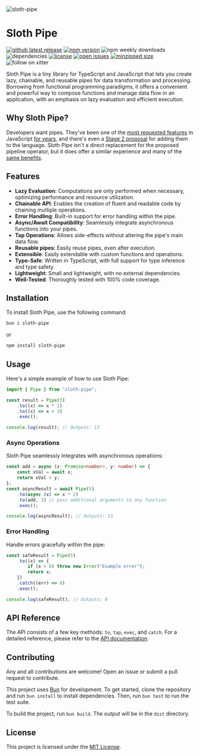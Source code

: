 ![sloth-pipe](/docs/src/assets/readme-banner.png)

# Sloth Pipe

<!-- start badges -->

[![github latest release](https://badgen.net/github/tag/trvswgnr/sloth-pipe?label=latest&cache=600)](https://github.com/trvswgnr/sloth-pipe/releases/latest)
[![npm version](https://badgen.net/npm/v/sloth-pipe?cache=600)](https://www.npmjs.com/package/sloth-pipe)
![npm weekly downloads](https://img.shields.io/npm/dw/sloth-pipe)
![dependencies](https://img.shields.io/badge/dependencies-0-orange)
[![license](https://img.shields.io/github/license/trvswgnr/sloth-pipe)](LICENSE)
[![open issues](https://badgen.net/github/open-issues/trvswgnr/sloth-pipe?label=issues)](https://github.com/trvswgnr/sloth-pipe/issues)
[![minzipped size](https://img.shields.io/bundlephobia/minzip/sloth-pipe)](https://bundlephobia.com/result?p=sloth-pipe)
![follow on xitter](https://img.shields.io/twitter/follow/techsavvytravvy?style=social)

<!-- end badges -->

Sloth Pipe is a tiny library for TypeScript and JavaScript that lets you create lazy, chainable, and
reusable pipes for data transformation and processing. Borrowing from functional programming
paradigms, it offers a convenient and powerful way to compose functions and manage data flow in an
application, with an emphasis on lazy evaluation and efficient execution.

## Why Sloth Pipe?

Developers want pipes. They've been one of the
[most requested features](https://2020.stateofjs.com/en-US/opinions/#missing_from_js) in JavaScript
[for years](https://2022.stateofjs.com/en-US/opinions/#top_currently_missing_from_js), and there's
even a [Stage 2 proposal](https://github.com/tc39/proposal-pipeline-operator) for adding them to the
language. Sloth Pipe isn't a direct replacement for the proposed pipeline operator, but it does
offer a similar experience and many of the
[same benefits](https://github.com/tc39/proposal-pipeline-operator#why-a-pipe-operator).

## Features

-   **Lazy Evaluation**: Computations are only performed when necessary, optimizing performance and
    resource utilization.
-   **Chainable API**: Enables the creation of fluent and readable code by chaining multiple
    operations.
-   **Error Handling**: Built-in support for error handling within the pipe.
-   **Async/Await Compatibility**: Seamlessly integrate asynchronous functions into your pipes.
-   **Tap Operations**: Allows side-effects without altering the pipe's main data flow.
-   **Reusable pipes**: Easily reuse pipes, even after execution.
-   **Extensible**: Easily extendable with custom functions and operations.
-   **Type-Safe**: Written in TypeScript, with full support for type inference and type safety.
-   **Lightweight**: Small and lightweight, with no external dependencies.
-   **Well-Tested**: Thoroughly tested with 100% code coverage.

## Installation

To install Sloth Pipe, use the following command:

```bash
bun i sloth-pipe
```

or

```bash
npm install sloth-pipe
```

## Usage

Here's a simple example of how to use Sloth Pipe:

```typescript
import { Pipe } from "sloth-pipe";

const result = Pipe(5)
    .to((x) => x * 2)
    .to((x) => x + 3)
    .exec();

console.log(result); // Outputs: 13
```

### Async Operations

Sloth Pipe seamlessly integrates with asynchronous operations:

```typescript
const add = async (x: Promise<number>, y: number) => {
    const xVal = await x;
    return xVal + y;
};
const asyncResult = await Pipe(5)
    .to(async (x) => x * 2)
    .to(add, 3) // pass additional arguments to any function
    .exec();

console.log(asyncResult); // Outputs: 13
```

### Error Handling

Handle errors gracefully within the pipe:

```typescript
const safeResult = Pipe(5)
    .to((x) => {
        if (x > 0) throw new Error("Example error");
        return x;
    })
    .catch((err) => 0)
    .exec();

console.log(safeResult); // Outputs: 0
```

## API Reference

The API consists of a few key methods: `to`, `tap`, `exec`, and `catch`. For a detailed reference,
please refer to the [API documentation](https://sloth-pipe.vercel.app/).

## Contributing

Any and all contributions are welcome! Open an issue or submit a pull request to contribute.

This project uses [Bun](https://bun.sh) for development. To get started, clone the repository and
run `bun install` to install dependencies. Then, run `bun test` to run the test suite.

To build the project, run `bun build`. The output will be in the `dist` directory.

## License

This project is licensed under the [MIT License](LICENSE).
